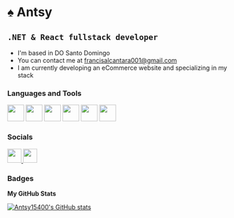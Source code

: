 :spades: Antsy
==================================

**`.NET & React fullstack developer`**
----------------------

*   I'm based in DO Santo Domingo
*   You can contact me at [francisalcantara001@gmail.com](mailto:francisalcantara001@gmail.com)
*   I am currently developing an eCommerce website and specializing in my stack

### Languages and Tools

<p align="left">
    <img src="https://cdn.jsdelivr.net/gh/devicons/devicon/icons/csharp/csharp-original.svg" width="38" height="38"/>
    <img src="https://cdn.jsdelivr.net/gh/devicons/devicon/icons/javascript/javascript-original.svg" width="38" height="38"/>
    <img src="https://cdn.jsdelivr.net/gh/devicons/devicon/icons/typescript/typescript-original.svg" width="38" height="38"/>
    <img src="https://cdn.jsdelivr.net/gh/devicons/devicon/icons/react/react-original.svg" width="38" height="38"/>
    <img src="https://cdn.jsdelivr.net/gh/devicons/devicon/icons/tailwindcss/tailwindcss-plain.svg" width="38" height="38"/>
    <img src="https://cdn.jsdelivr.net/gh/devicons/devicon/icons/docker/docker-original-wordmark.svg" width="38" height="38"/>
</p>
          
                    
### Socials
                  
<p align="left"> 
    <a href="https://www.github.com/Antsy15400" target="_blank" rel="noreferrer">
        <img src="https://cdn.jsdelivr.net/gh/devicons/devicon/icons/github/github-original.svg" width="32" height="32" />  
    </a> 
    <a href="https://www.linkedin.com/in/francis-alcantara-674356213" target="_blank" rel="noreferrer">
        <img src="https://raw.githubusercontent.com/danielcranney/readme-generator/main/public/icons/socials/linkedin.svg" width="32" height="32" />
    </a>
</p>

### Badges

<b>My GitHub Stats</b>

<a href="http://www.github.com/Antsy15400"><img src="https://github-readme-stats.vercel.app/api?username=Antsy15400&show_icons=true&theme=dark" alt="Antsy15400's GitHub stats" /></a>
